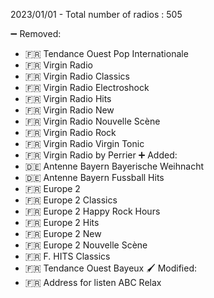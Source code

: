 2023/01/01 - Total number of radios : 505

➖  Removed:
- 🇫🇷 Tendance Ouest Pop Internationale
- 🇫🇷 Virgin Radio
- 🇫🇷 Virgin Radio Classics
- 🇫🇷 Virgin Radio Electroshock
- 🇫🇷 Virgin Radio Hits
- 🇫🇷 Virgin Radio New
- 🇫🇷 Virgin Radio Nouvelle Scène
- 🇫🇷 Virgin Radio Rock
- 🇫🇷 Virgin Radio Virgin Tonic
- 🇫🇷 Virgin Radio by Perrier
➕ Added:
- 🇩🇪 Antenne Bayern Bayerische Weihnacht
- 🇩🇪 Antenne Bayern Fussball Hits
- 🇫🇷 Europe 2
- 🇫🇷 Europe 2 Classics
- 🇫🇷 Europe 2 Happy Rock Hours
- 🇫🇷 Europe 2 Hits
- 🇫🇷 Europe 2 New
- 🇫🇷 Europe 2 Nouvelle Scène
- 🇫🇷 F. HITS Classics
- 🇫🇷 Tendance Ouest Bayeux
🖌️  Modified:
- 🇫🇷 Address for listen ABC Relax
